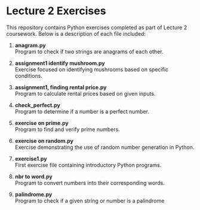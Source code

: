# Lecture 2 Exercises

This repository contains Python exercises completed as part of Lecture 2 coursework. Below is a description of each file included:

1. **anagram.py**  
   Program to check if two strings are anagrams of each other.

2. **assignment1 identify mushroom.py**  
   Exercise focused on identifying mushrooms based on specific conditions.

3. **assignment1, finding rental price.py**  
   Program to calculate rental prices based on given inputs.

4. **check_perfect.py**  
   Program to determine if a number is a perfect number.

5. **exercise on prime.py**  
   Program to find and verify prime numbers.

6. **exercise on random.py**  
   Exercise demonstrating the use of random number generation in Python.

7. **exercise1.py**  
   First exercise file containing introductory Python programs.

8. **nbr to word.py**  
   Program to convert numbers into their corresponding words.

9. **palindrome.py**  
   Program to check if a given string or number is a palindrome

